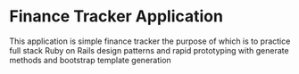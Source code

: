 # Finance Tracker Application

This application is simple finance tracker the purpose of which is to practice full stack Ruby on Rails design
patterns and rapid prototyping with generate methods and bootstrap template generation
